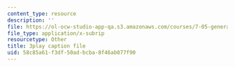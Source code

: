 ```yaml
---
content_type: resource
description: ''
file: https://ol-ocw-studio-app-qa.s3.amazonaws.com/courses/7-05-general-biochemistry-spring-2020/58c85a61f3df50adbcba8f46ab077f90_33w-baH49rA.vtt
file_type: application/x-subrip
resourcetype: Other
title: 3play caption file
uid: 58c85a61-f3df-50ad-bcba-8f46ab077f90
---
```

